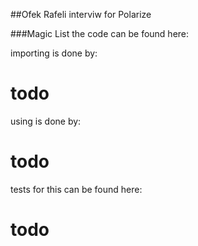 ##Ofek Rafeli interviw for Polarize

###Magic List
the code can be found here:

importing is done by: 
# todo

using is done by:
# todo

tests for this can be found here:
# todo
